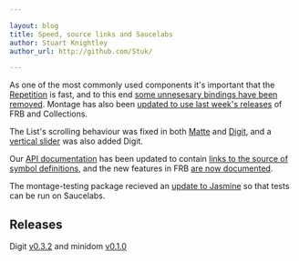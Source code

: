 ```yaml
---

layout: blog
title: Speed, source links and Saucelabs
author: Stuart Knightley
author_url: http://github.com/Stuk/

---
```


As one of the most commonly used components it's important that the [Repetition](http://montagejs.org/docs/repetition.html) is fast, and to this end [some unnesesary bindings have been removed](https://github.com/montagejs/montage/pull/1308). Montage has also been [updated to use last week's releases](https://github.com/montagejs/montage/pull/1306) of FRB and Collections.

The List's scrolling behaviour was fixed in both [Matte](https://github.com/montagejs/matte/pull/25) and [Digit](https://github.com/montagejs/digit/pull/36), and a [vertical slider](https://github.com/montagejs/digit/pull/39) was also added Digit.

Our [API documentation](http://montagejs.org/api/) has been updated to contain [links to the source of symbol definitions](https://github.com/montagejs/montagejs.org/pull/45), and the new features in FRB [are now documented](https://github.com/montagejs/frb/pull/21).

The montage-testing package recieved an [update to Jasmine](https://github.com/montagejs/montage-testing/pull/7) so that tests can be run on Saucelabs.

## Releases
Digit [v0.3.2](https://github.com/montagejs/digit/commit/38fe3e709b53f1dfac492bd27952b63d328f9a01) and minidom [v0.1.0](https://github.com/montagejs/minidom/commit/bab9be834a723f5d907cce4f46571d622ee9233a)

